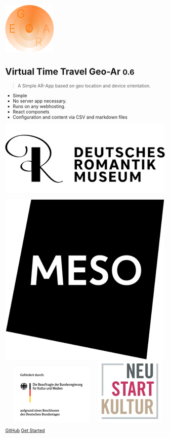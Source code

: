 ![Geo AR](./assets/images/logo.png)

# Virtual Time Travel Geo-Ar  <small>0.6</small>

> A Simple AR-App based on geo location and device orientation.

- Simple
- No server app necessary.
- Runs on any webhosting.
- React componets
- Configuration and content via CSV and markdown files

![DRM](./assets/images/deutsches-romantik-museum-logo-schwarz.svg ':size=100') &nbsp;&nbsp;&nbsp;&nbsp;&nbsp;
![MESO](./assets/images/meso.svg ':size=50') &nbsp;&nbsp;&nbsp;&nbsp;&nbsp;
![BKM-Logo](https://raw.githubusercontent.com/museum4punkt0/media_storage/2c46af6cb625a2560f39b01ecb8c4c360733811c/BKM_Fz_2017_Web_de.gif ':size=80') &nbsp;&nbsp;&nbsp;&nbsp;&nbsp;
![NeustartKultur](https://raw.githubusercontent.com/museum4punkt0/media_storage/a35eedb36e5b502e90cd76d669a6b337002b230a/BKM_Neustart_Kultur_Wortmarke_pos_RGB_RZ_web.jpg ':size=60')

[GitHub](https://github.com/freies-deutsches-hochstift/virtual-time-travel)
[Get Started](#virtual-time-travel-geo-ar)



